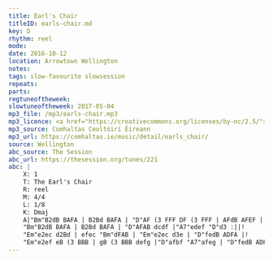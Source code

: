 ```yaml
---
title: Earl's Chair
titleID: earls-chair.md
key: D
rhythm: reel
mode:
date: 2016-10-12
location: Arrowtown Wellington
notes:
tags: slow-favourite slowsession
repeats: 
parts: 
regtuneoftheweek:
slowtuneoftheweek: 2017-05-04
mp3_file: /mp3/earls-chair.mp3
mp3_licence: <a href="https://creativecommons.org/licenses/by-nc/2.5/">CC-BY-NC-2.5</a>
mp3_source: Comhaltas Ceoltóirí Éireann
mp3_url: https://comhaltas.ie/music/detail/earls_chair/
source: Wellington
abc_source: The Session
abc_url: https://thesession.org/tunes/221
abc: |
    X: 1
    T: The Earl's Chair
    R: reel
    M: 4/4
    L: 1/8
    K: Dmaj
    A|"Bm"B2dB BAFA | B2Bd BAFA | "D"AF (3 FFF DF (3 FFF | AFdB AFEF |!
    "Bm"B2dB BAFA | B2Bd BAFA | "D"AFAB dcdf |"A7"edef "D"d3 :||!
    "Em"e2ec d2Bd | efec "Bm"dFAB | "Em"e2ec d3e | "D"fedB ADFA |!
    "Em"e2ef eB (3 BBB | gB (3 BBB defg |"D"afbf "A7"afeg | "D"fedB ADFA :||
---
```

